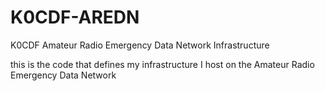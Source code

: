 # K0CDF-AREDN

K0CDF Amateur Radio Emergency Data Network Infrastructure


this is the code that defines my infrastructure I host on the Amateur Radio Emergency Data Network

